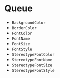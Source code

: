 # Queue

* `BackgroundColor`
* `BorderColor`
* `FontColor`
* `FontName`
* `FontSize`
* `FontStyle`
* `StereotypeFontColor`
* `StereotypeFontName`
* `StereotypeFontSize`
* `StereotypeFontStyle`
